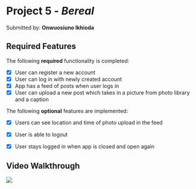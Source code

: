 # Project 5 - *Bereal*

Submitted by: **Onwuosiuno Ikhioda**


## Required Features

The following **required** functionality is completed:

- [x] User can register a new account
- [x] User can log in with newly created account
- [x] App has a feed of posts when user logs in
- [x] User can upload a new post which takes in a picture from photo library and a caption	
 
The following **optional** features are implemented:

- [x] Users can see location and time of photo upload in the feed	
- [x] User is able to logout
- [x] User stays logged in when app is closed and open again	


## Video Walkthrough

<div>
    <a href="https://www.loom.com/share/ab601b8fc31d49a0a242189308432237">
    </a>
    <a href="https://www.loom.com/share/ab601b8fc31d49a0a242189308432237">
      <img style="max-width:300px;" src="https://cdn.loom.com/sessions/thumbnails/ab601b8fc31d49a0a242189308432237-with-play.gif">
    </a>
  </div>
